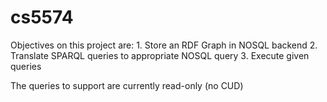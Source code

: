 cs5574
======

Objectives on this project are:
    1. Store an RDF Graph in NOSQL backend 
    2. Translate SPARQL queries to appropriate NOSQL query 
    3. Execute given queries
    
The queries to support are currently read-only (no CUD)
